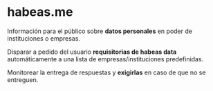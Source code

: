 habeas.me
=========

Información para el público sobre **datos personales** en poder de instituciones o empresas.  


Disparar a pedido del usuario **requisitorias de habeas data** automáticamente a una lista de empresas/instituciones predefinidas.  


Monitorear la entrega de respuestas y **exigirlas** en caso de que no se entreguen.  




